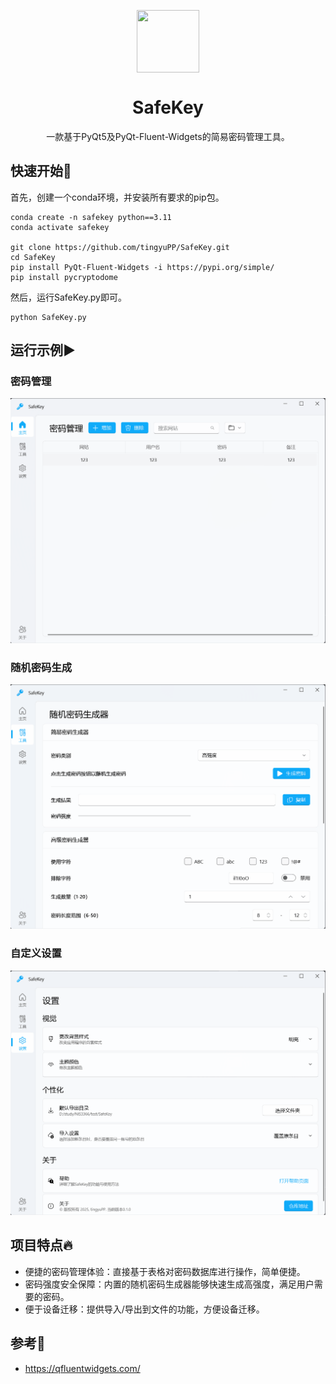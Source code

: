 <p align="center">
  <img src="resource/logo.ico" width="100" height="100" style="vertical-align: middle;" />
</p>
<h1 align="center">SafeKey</h1>

<p align="center">
一款基于PyQt5及PyQt-Fluent-Widgets的简易密码管理工具。
</p>

## 快速开始🚀

首先，创建一个conda环境，并安装所有要求的pip包。

```shell
conda create -n safekey python==3.11
conda activate safekey

git clone https://github.com/tingyuPP/SafeKey.git
cd SafeKey
pip install PyQt-Fluent-Widgets -i https://pypi.org/simple/
pip install pycryptodome
```

然后，运行SafeKey.py即可。

```shell
python SafeKey.py
```

## 运行示例▶️

### 密码管理

<img src="./resource/home.gif" alt="home" style="zoom:50%;" />

### 随机密码生成

<img src="./resource/tool.gif" alt="tool" style="zoom:50%;" />

### 自定义设置

<img src="./resource/setting.gif" alt="setting" style="zoom:50%;" />

## 项目特点🔥

- 便捷的密码管理体验：直接基于表格对密码数据库进行操作，简单便捷。
- 密码强度安全保障：内置的随机密码生成器能够快速生成高强度，满足用户需要的密码。
- 便于设备迁移：提供导入/导出到文件的功能，方便设备迁移。

## 参考👀

- https://qfluentwidgets.com/
